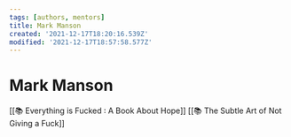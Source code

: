 ```yaml
---
tags: [authors, mentors]
title: Mark Manson
created: '2021-12-17T18:20:16.539Z'
modified: '2021-12-17T18:57:58.577Z'
---
```


# Mark Manson

[[📚 Everything is Fucked ꞉ A Book About Hope]]
[[📚 The Subtle Art of Not Giving a Fuck]]

